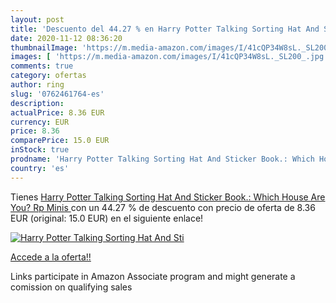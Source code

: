 ```yaml
---
layout: post
title: 'Descuento del 44.27 % en Harry Potter Talking Sorting Hat And Sti'
date: 2020-11-12 08:36:20
thumbnailImage: 'https://m.media-amazon.com/images/I/41cQP34W8sL._SL200_.jpg'
images: [ 'https://m.media-amazon.com/images/I/41cQP34W8sL._SL200_.jpg' ]
comments: true
category: ofertas
author: ring
slug: '0762461764-es'
description:
actualPrice: 8.36 EUR
currency: EUR
price: 8.36
comparePrice: 15.0 EUR
inStock: true
prodname: 'Harry Potter Talking Sorting Hat And Sticker Book.: Which House Are You?  Rp Minis '
country: 'es'
---
```


Tienes [Harry Potter Talking Sorting Hat And Sticker Book.: Which House Are You?  Rp Minis ](https://www.amazon.es/dp/0762461764/?tag=tolees-21) con un 44.27 % de descuento con precio de oferta de 8.36 EUR (original: 15.0 EUR) en el siguiente enlace!

[![Harry Potter Talking Sorting Hat And Sti](https://m.media-amazon.com/images/I/41cQP34W8sL._SL200_.jpg)](https://www.amazon.es/dp/0762461764/?tag=tolees-21)

[Accede a la oferta!!](https://www.amazon.es/dp/0762461764/?tag=tolees-21)

Links participate in Amazon Associate program and might generate a comission on qualifying sales


